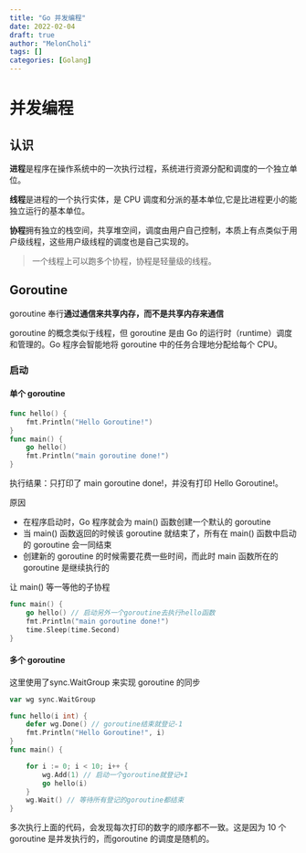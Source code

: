 ```yaml
---
title: "Go 并发编程"
date: 2022-02-04
draft: true
author: "MelonCholi"
tags: []
categories: [Golang]
---
```


# 并发编程

## 认识

**进程**是程序在操作系统中的一次执行过程，系统进行资源分配和调度的一个独立单位。

**线程**是进程的一个执行实体，是 CPU 调度和分派的基本单位,它是比进程更小的能独立运行的基本单位。

**协程**拥有独立的栈空间，共享堆空间，调度由用户自己控制，本质上有点类似于用户级线程，这些用户级线程的调度也是自己实现的。

> 一个线程上可以跑多个协程，协程是轻量级的线程。

## Goroutine

goroutine 奉行**通过通信来共享内存，而不是共享内存来通信**

goroutine 的概念类似于线程，但 goroutine 是由 Go 的运行时（runtime）调度和管理的。Go 程序会智能地将 goroutine 中的任务合理地分配给每个 CPU。

### 启动

#### 单个 goroutine

```go
func hello() {
    fmt.Println("Hello Goroutine!")
}
func main() {
    go hello()
    fmt.Println("main goroutine done!")
}
```

执行结果：只打印了 main goroutine done!，并没有打印 Hello Goroutine!。

原因

- 在程序启动时，Go 程序就会为 main() 函数创建一个默认的 goroutine
- 当 main() 函数返回的时候该 goroutine 就结束了，所有在 main() 函数中启动的 goroutine 会一同结束
- 创建新的 goroutine 的时候需要花费一些时间，而此时 main 函数所在的 goroutine 是继续执行的

让 main() 等一等他的子协程

```go
func main() {
    go hello() // 启动另外一个goroutine去执行hello函数
    fmt.Println("main goroutine done!")
    time.Sleep(time.Second)
}
```

#### 多个 goroutine

这里使用了sync.WaitGroup 来实现 goroutine 的同步

```go
var wg sync.WaitGroup

func hello(i int) {
    defer wg.Done() // goroutine结束就登记-1
    fmt.Println("Hello Goroutine!", i)
}
func main() {

    for i := 0; i < 10; i++ {
        wg.Add(1) // 启动一个goroutine就登记+1
        go hello(i)
    }
    wg.Wait() // 等待所有登记的goroutine都结束
}
```

多次执行上面的代码，会发现每次打印的数字的顺序都不一致。这是因为 10 个 goroutine 是并发执行的，而goroutine 的调度是随机的。